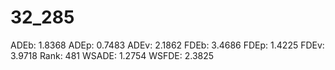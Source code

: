 # 32_285

ADEb: 1.8368
ADEp: 0.7483
ADEv: 2.1862
FDEb: 3.4686
FDEp: 1.4225
FDEv: 3.9718
Rank: 481
WSADE: 1.2754
WSFDE: 2.3825